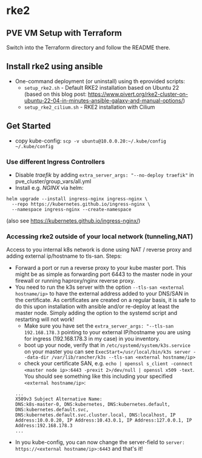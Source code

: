 # rke2

## PVE VM Setup with Terraform
Switch into the Terraform directory and follow the README there.

## Install rke2 using ansible
* One-command deployment (or uninstall) using th eprovided scripts:
  * `setup_rke2.sh` - Default RKE2 installation based on Ubuntu 22 (based on this blog post: https://www.pivert.org/rke2-cluster-on-ubuntu-22-04-in-minutes-ansible-galaxy-and-manual-options/)
  * `setup_rke2_cilium.sh` - RKE2 installation with Cilium 

## Get Started
* copy kube-config: `scp -v ubuntu@10.0.0.20:~/.kube/config ~/.kube/config`

### Use different Ingress Controllers
* Disable *traefik* by adding `extra_server_args: "--no-deploy traefik"` in pve_cluster/group_vars/all.yml
* Install e.g. *NGINX* via helm: 
```
helm upgrade --install ingress-nginx ingress-nginx \
  --repo https://kubernetes.github.io/ingress-nginx \
  --namespace ingress-nginx --create-namespace
```
(also see https://kubernetes.github.io/ingress-nginx/)

### Accessing rke2 outside of your local network (tunneling,NAT)
Access to you internal k8s network is done using NAT / reverse proxy and adding external ip/hostname to tls-san.
Steps:
  * Forward a port or run a reverse proxy to your kube master port. This might be as simple as forwarding port 6443 to the master node in your firewall or running haproxy/nginx reverse proxy.
  * You need to run the k3s server with the option `--tls-san <external hostname/ip>` to have the external address added to your DNS/SAN in the certificate. As certificates are created on a regular basis, it is safe to do this upon installation with ansible and/or re-deploy at least the master node. Simply adding the option to the systemd script and restarting will not work!
    * Make sure you have set the `extra_server_args: "--tls-san 192.168.178.3` pointing to your external IP/hostname you are using for ingress (192.168.178.3 in my case) in you inventory.
    * boot up your node, verify that in `/etc/systemd/system/k3s.service` on your master you can see `ExecStart=/usr/local/bin/k3s server --data-dir /var/lib/rancher/k3s --tls-san <external hostname/ip>`
    * check your certificate SAN, e.g. `echo | openssl s_client -connect <master node ip>:6443 -prexit 2>/dev/null | openssl x509 -text`. You should see something like this including your specified `<external hostname/ip>`:
    ```
    ...
    X509v3 Subject Alternative Name:
    DNS:k8s-master-0, DNS:kubernetes, DNS:kubernetes.default, DNS:kubernetes.default.svc, DNS:kubernetes.default.svc.cluster.local, DNS:localhost, IP Address:10.0.0.20, IP Address:10.43.0.1, IP Address:127.0.0.1, IP Address:192.168.178.3
    ...
    ```
  * In you kube-config, you can now change the server-field to `server: https://<external hostname/ip>:6443` and that's it!
  
